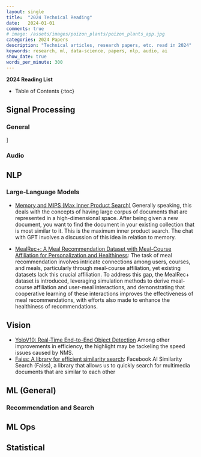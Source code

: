 ```yaml
---
layout: single
title:  "2024 Technical Reading"
date:   2024-01-01
comments: true
# image: /assets/images/poizon_plants/poizon_plants_app.jpg
categories: 2024 Papers 
description: "Technical articles, research papers, etc. read in 2024"
keywords: research, ml, data-science, papers, nlp, audio, ai
show_date: true
words_per_minute: 300
---
```


**2024 Reading List**

* Table of Contents
{:toc}

## Signal Processing

### General
]
### Audio

## NLP

### Large-Language Models
* [Memory and MIPS (Max Inner Product Search)](https://chat.openai.com/share/46ff149e-a4c7-4dd7-a800-fc4a642ea389) Generally speaking, this deals with the concepts of having large corpus of documents that are represented in a high-dimensional space. After being given a new document, you want to find the document in your existing collection that is most similar to it. This is the maximum inner product search. The chat with GPT involves a discussion of this idea in relation to memory.

* [MealRec+: A Meal Recommendation Dataset with Meal-Course Affiliation for Personalization and Healthiness](https://arxiv.org/pdf/2404.05386): The task of meal recommendation involves intricate connections among users, courses, and meals, particularly through meal-course affiliation, yet existing datasets lack this crucial affiliation. To address this gap, the MealRec+ dataset is introduced, leveraging simulation methods to derive meal-course affiliation and user-meal interactions, and demonstrating that cooperative learning of these interactions improves the effectiveness of meal recommendations, with efforts also made to enhance the healthiness of recommendations.

## Vision
* [YoloV10: Real-Time End-to-End Object Detection](https://arxiv.org/abs/2405.14458) Among other improvements in efficiency, the highlight may be tackeling the speed issues caused by NMS.
* [Faiss: A library for efficient similarity search](https://engineering.fb.com/2017/03/29/data-infrastructure/faiss-a-library-for-efficient-similarity-search/):  Facebook AI Similarity Search (Faiss), a library that allows us to quickly search for multimedia documents that are similar to each other

## ML (General)

### Recommendation and Search

## ML Ops

## Statistical
